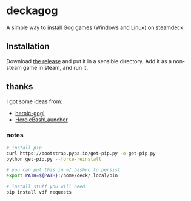 # deckagog

A simple way to install Gog games (Windows and Linux) on steamdeck.

## Installation

Download [the release](TODO) and put it in a sensible directory. Add it as a non-steam game in steam, and run it.


## thanks

I got some ideas from:

- [heroic-gogl](https://github.com/Heroic-Games-Launcher/heroic-gogdl)
- [HeroicBashLauncher](https://github.com/redromnon/HeroicBashLauncher)

### notes


```sh
# install pip
curl https://bootstrap.pypa.io/get-pip.py -o get-pip.py
python get-pip.py --force-reinstall

# you can put this in ~/.bashrc to persist
export PATH=${PATH}:/home/deck/.local/bin

# install stuff you will need
pip install vdf requests
```